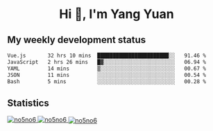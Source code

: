 <h1 align="center">Hi 👋, I'm Yang Yuan</h1>


## My weekly development status
<!--START_SECTION:waka-->

```txt
Vue.js       32 hrs 10 mins  ███████████████████████░░   91.46 %
JavaScript   2 hrs 26 mins   █▓░░░░░░░░░░░░░░░░░░░░░░░   06.94 %
YAML         14 mins         ▒░░░░░░░░░░░░░░░░░░░░░░░░   00.67 %
JSON         11 mins         ░░░░░░░░░░░░░░░░░░░░░░░░░   00.54 %
Bash         5 mins          ░░░░░░░░░░░░░░░░░░░░░░░░░   00.28 %
```

<!--END_SECTION:waka-->

## Statistics
<a href="https://github.com/anuraghazra/github-readme-stats">
  <img src="https://github-readme-stats.vercel.app/api/top-langs/?username=no5no6&theme=dracula" alt="no5no6">
</a>
<a href="https://github.com/anuraghazra/github-readme-stats">
  <img src="https://github-readme-stats.vercel.app/api?username=no5no6&show_icons=true&theme=dracula&line_height=40" alt="no5no6">
</a>
<a href="https://github.com/anuraghazra/github-readme-stats">
  <img align="center" src="https://github-readme-streak-stats.herokuapp.com/?user=no5no6&theme=dracula" alt="no5no6" />
</a>